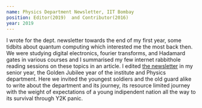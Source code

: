 ```yaml
---
name: Physics Department Newsletter, IIT Bombay
position: Editor(2019)  and Contributor(2016)
year: 2019
---
```

I wrote for the dept. newsletter towards the end of my first year, some tidbits about quantum computing which interested me the most back then. We were studying digital electronics, fourier transforms, and Hadamard gates in various courses and I summarised my few internet rabbithole reading sessions on these topics in an article.
I edited [the newsletter](https://drive.google.com/file/d/0B9vehvNX9_81aGhoa3BBR2NTVVdEM3Y0SGR0Q2haMzNTc1NV/view?usp=sharing&resourcekey=0-IcLbjGeB5xrIdex8WDeLHg) in my senior year, the Golden Jubilee year of the institute and Physics department. Here we invited the youngest soldiers and the old guard alike to write about the department and its journey, its resource limited journey with the weight of expectations of a young indipendent nation all the way to its survival through Y2K panic.
